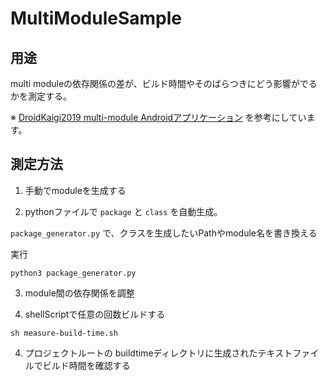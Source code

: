 # MultiModuleSample

## 用途

multi moduleの依存関係の差が、ビルド時間やそのばらつきにどう影響がでるかを測定する。

※ [DroidKaigi2019 multi-module Androidアプリケーション](https://droidkaigi.jp/2019/timetable/70971/) を参考にしています。

## 測定方法

1. 手動でmoduleを生成する

2. pythonファイルで `package` と `class` を自動生成。

`package_generator.py` で、クラスを生成したいPathやmodule名を書き換える

実行

```
python3 package_generator.py
```

3. module間の依存関係を調整

3. shellScriptで任意の回数ビルドする

```
sh measure-build-time.sh
```

4. プロジェクトルートの buildtimeディレクトリに生成されたテキストファイルでビルド時間を確認する
